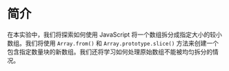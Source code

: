 # 简介

在本实验中，我们将探索如何使用 JavaScript 将一个数组拆分成指定大小的较小数组。我们将使用 `Array.from()` 和 `Array.prototype.slice()` 方法来创建一个包含指定数量块的新数组。我们还将学习如何处理原始数组不能被均匀拆分的情况。
